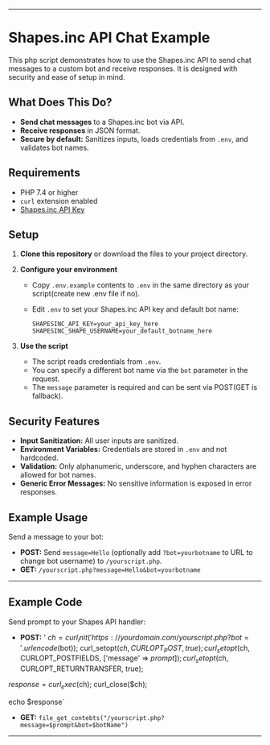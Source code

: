 

---

# Shapes.inc API Chat Example

This php script demonstrates how to use the Shapes.inc API to send chat messages to a custom bot and receive responses. It is designed with security and ease of setup in mind.

## **What Does This Do?**

- **Send chat messages** to a Shapes.inc bot via API.
- **Receive responses** in JSON format.
- **Secure by default:** Sanitizes inputs, loads credentials from `.env`, and validates bot names.

## **Requirements**

- PHP 7.4 or higher
- `curl` extension enabled
- [Shapes.inc API Key](https://shapes.inc)

## **Setup**

1. **Clone this repository** or download the files to your project directory.

2. **Configure your environment**

   - Copy `.env.example` contents to `.env` in the same directory as your script(create new .env file if no).
   - Edit `.env` to set your Shapes.inc API key and default bot name:

     ```
     SHAPESINC_API_KEY=your_api_key_here
     SHAPESINC_SHAPE_USERNAME=your_default_botname_here
     ```

3. **Use the script**

   - The script reads credentials from `.env`.
   - You can specify a different bot name via the `bot` parameter in the request.
   - The `message` parameter is required and can be sent via POST(GET is fallback).

## **Security Features**

- **Input Sanitization:** All user inputs are sanitized.
- **Environment Variables:** Credentials are stored in `.env` and not hardcoded.
- **Validation:** Only alphanumeric, underscore, and hyphen characters are allowed for bot names.
- **Generic Error Messages:** No sensitive information is exposed in error responses.

## **Example Usage**

Send a message to your bot:

- **POST:** Send `message=Hello` (optionally add `?bot=yourbotname` to URL to change bot username) to `/yourscript.php`.
- **GET:** `/yourscript.php?message=Hello&bot=yourbotname`


---

## **Example Code**

Send prompt to your Shapes API handler:

- **POST:** '
$ch = curl_init('https://yourdomain.com/yourscript.php?bot=' . urlencode($bot));
curl_setopt($ch, CURLOPT_POST, true);
curl_setopt($ch, CURLOPT_POSTFIELDS, ['message' => $prompt]);
curl_setopt($ch, CURLOPT_RETURNTRANSFER, true);

$response = curl_exec($ch);
curl_close($ch);

echo $response`
- **GET:** `file_get_contebts("/yourscript.php?message=$prompt&bot=$botName")`

---
